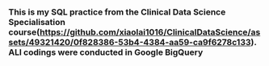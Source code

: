 ### This is my SQL practice from the  Clinical Data Science Specialisation course(https://github.com/xiaolai1016/ClinicalDataScience/assets/49321420/0f828386-53b4-4384-aa59-ca9f6278c133). ALl codings were conducted in Google BigQuery
